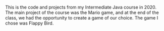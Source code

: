 This is the code and projects from my Intermediate Java course in 2020. The main project of the course was the Mario game, and at the end of the class, we had the opportunity to create a game of our choice. The game I chose was Flappy Bird.
